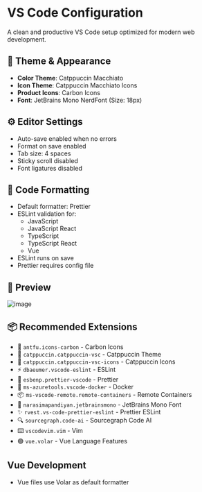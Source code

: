 # VS Code Configuration

A clean and productive VS Code setup optimized for modern web development.

## 🎨 Theme & Appearance
- **Color Theme**: Catppuccin Macchiato
- **Icon Theme**: Catppuccin Macchiato Icons  
- **Product Icons**: Carbon Icons
- **Font**: JetBrains Mono NerdFont (Size: 18px)

## ⚙️ Editor Settings
- Auto-save enabled when no errors
- Format on save enabled
- Tab size: 4 spaces
- Sticky scroll disabled
- Font ligatures disabled

## 🔧 Code Formatting
- Default formatter: Prettier
- ESLint validation for:
  - JavaScript
  - JavaScript React
  - TypeScript  
  - TypeScript React
  - Vue
- ESLint runs on save
- Prettier requires config file

##  🔧 Preview 
![image](https://github.com/user-attachments/assets/77041bfc-5803-4d84-9c25-918e6d39132a)

## 📦 Recommended Extensions
- 🎨 `antfu.icons-carbon` - Carbon Icons
- 🎯 `catppuccin.catppuccin-vsc` - Catppuccin Theme
- 🔷 `catppuccin.catppuccin-vsc-icons` - Catppuccin Icons
- ⚡ `dbaeumer.vscode-eslint` - ESLint
- 💅 `esbenp.prettier-vscode` - Prettier
- 🐳 `ms-azuretools.vscode-docker` - Docker
- 📦 `ms-vscode-remote.remote-containers` - Remote Containers
- 📝 `narasimapandiyan.jetbrainsmono` - JetBrains Mono Font
- ✨ `rvest.vs-code-prettier-eslint` - Prettier ESLint
- 🔍 `sourcegraph.code-ai` - Sourcegraph Code AI
- ⌨️ `vscodevim.vim` - Vim
- 🟢 `vue.volar` - Vue Language Features

## Vue Development
- Vue files use Volar as default formatter
